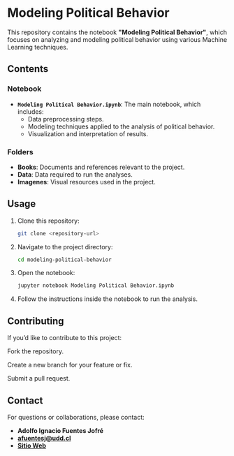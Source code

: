 # Modeling Political Behavior

This repository contains the notebook **"Modeling Political Behavior"**, which focuses on analyzing and modeling political behavior using various Machine Learning techniques.

## Contents

### Notebook
- **`Modeling Political Behavior.ipynb`**: The main notebook, which includes:
  - Data preprocessing steps.
  - Modeling techniques applied to the analysis of political behavior.
  - Visualization and interpretation of results.

### Folders
- **Books**: Documents and references relevant to the project.  
- **Data**: Data required to run the analyses.  
- **Imagenes**: Visual resources used in the project.  

## Usage

1. Clone this repository:
   ```bash
   git clone <repository-url>
   ```

2. Navigate to the project directory:
   ```bash
   cd modeling-political-behavior
   ```

3. Open the notebook:
   ```bash
   jupyter notebook Modeling Political Behavior.ipynb
   ```

4. Follow the instructions inside the notebook to run the analysis.

## Contributing

If you’d like to contribute to this project:

Fork the repository.

Create a new branch for your feature or fix.

Submit a pull request.

## Contact
For questions or collaborations, please contact:
- **Adolfo Ignacio Fuentes Jofré**
- **afuentesj@udd.cl**
- **[Sitio Web](https://adolfoignacio.com)**


